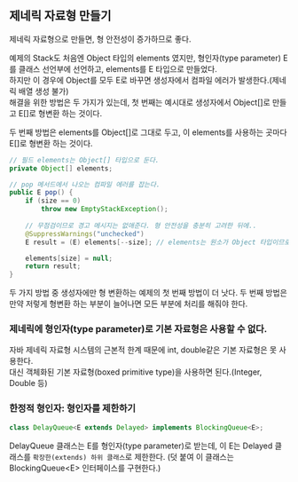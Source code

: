 ## 제네릭 자료형 만들기
제네릭 자료형으로 만들면, 형 안전성이 증가하므로 좋다.  

예제의 Stack도 처음엔 Object 타입의 elements 였지만, 형인자(type parameter) E를 클래스 선언부에
선언하고, elements를 E 타입으로 만들었다.  
하지만 이 경우에 Object를 모두 E로 바꾸면 생성자에서 컴파일 에러가 발생한다.(제네릭 배열 생성 불가)  
해결을 위한 방법은 두 가지가 있는데, 첫 번째는 예시대로 생성자에서 Object[]로 만들고 E[]로 형변환 하는 것이다.  

두 번째 방법은 elements를 Object[]로 그대로 두고, 이 elements를 사용하는 곳마다 E[]로 형변환 하는 것이다.
```java
// 필드 elements는 Object[] 타입으로 둔다.
private Object[] elements;

// pop 메서드에서 나오는 컴파일 에러를 잡는다.
public E pop() {
    if (size == 0)
        throw new EmptyStackException();
    
    // 무점검이므로 경고 메시지는 없애준다. 형 안전성을 충분히 고려한 뒤에..
    @SuppressWarnings("unchecked")
    E result = (E) elements[--size]; // elements는 원소가 Object 타입이므로 result에 담을 때 형변환

    elements[size] = null;
    return result;
}
```

두 가지 방법 중 생성자에만 형 변환하는 예제의 첫 번째 방법이 더 낫다. 두 번째 방법은 만약 저렇게 형변환
하는 부분이 늘어나면 모든 부분에 처리를 해줘야 한다.

### 제네릭에 형인자(type parameter)로 기본 자료형은 사용할 수 없다.
자바 제네릭 자료형 시스템의 근본적 한계 때문에 int, double같은 기본 자료형은 못 사용한다.  
대신 객체화된 기본 자료형(boxed primitive type)을 사용하면 된다.(Integer, Double 등)

### 한정적 형인자: 형인자를 제한하기
```java
class DelayQueue<E extends Delayed> implements BlockingQueue<E>;
```
DelayQueue 클래스는 E를 형인자(type parameter)로 받는데, 이 E는 Delayed 클래스를 `확장한(extends)
하위 클래스`로 제한한다. (덧 붙여 이 클래스는 BlockingQueue\<E\> 인터페이스를 구현한다.)